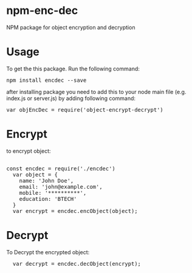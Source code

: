 # npm-enc-dec
NPM package for object encryption and decryption

# Usage
To get the this package. Run the following command:
<pre>npm install encdec --save</pre>

after installing package you need to add this to your node main file (e.g. index.js or server.js) by adding following command:

<pre>var objEncDec = require('object-encrypt-decrypt')</pre>

# Encrypt
to encrypt object: 
<pre>

const encdec = require('./encdec')
  var object = {
    name: 'John Doe',
    email: 'john@example.com',
    mobile: '**********',
    education: 'BTECH'
  }
  var encrypt = encdec.encObject(object);
</pre>

# Decrypt

To Decrypt the encrypted object:
<pre>
  var decrypt = encdec.decObject(encrypt);
</pre>

